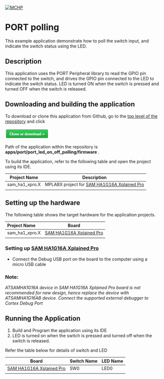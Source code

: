[![MCHP](https://www.microchip.com/ResourcePackages/Microchip/assets/dist/images/logo.png)](https://www.microchip.com)

# PORT polling

This example application demonstrate how to poll the switch input, and indicate the switch status using the LED.

## Description

This application uses the PORT Peripheral library to read the GPIO pin connected to the switch, and drives the GPIO pin connected to the LED to indicate the switch status. LED is turned ON when the switch is pressed and turned OFF when the switch is released.

## Downloading and building the application

To download or clone this application from Github, go to the [top level of the repository](https://github.com/Microchip-MPLAB-Harmony/csp_apps_sam_ha1) and click

![clone](../../../docs/images/clone.png)

Path of the application within the repository is **apps/port/port_led_on_off_polling/firmware** .

To build the application, refer to the following table and open the project using its IDE.

| Project Name      | Description                                    |
| ----------------- | ---------------------------------------------- |
| sam_ha1_xpro.X | MPLABX project for [SAM HA1G16A Xplained Pro](https://www.microchip.com/DevelopmentTools/ProductDetails/PartNO/ATSAMHA1G16A-XPRO) |
|||

## Setting up the hardware

The following table shows the target hardware for the application projects.

| Project Name| Board|
|:---------|:---------:|
| sam_ha1_xpro.X | [SAM HA1G16A Xplained Pro](https://www.microchip.com/DevelopmentTools/ProductDetails/PartNO/ATSAMHA1G16A-XPRO)
|||

### Setting up [SAM HA1G16A Xplained Pro](https://www.microchip.com/DevelopmentTools/ProductDetails/PartNO/ATSAMHA1G16A-XPRO)

- Connect the Debug USB port on the board to the computer using a micro USB cable

### Note:
*ATSAMHA1G16A device in SAM HA1G16A Xplained Pro board is not recommended for new design, hence replace the device with ATSAMHA1G16AB device. Connect the supported external debugger to Cortex Debug Port*

## Running the Application

1. Build and Program the application using its IDE
2. LED is turned on when the switch is pressed and turned off when the switch is released.

Refer the table below for details of switch and LED

| Board      | Switch Name | LED Name |
| ---------- | ---------| ------------|
| [SAM HA1G16A Xplained Pro](https://www.microchip.com/DevelopmentTools/ProductDetails/PartNO/ATSAMHA1G16A-XPRO) | SW0 | LED0 |
||||
